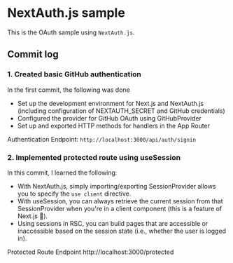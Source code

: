 # NextAuth.js sample
This is the OAuth sample using `NextAuth.js`.

## Commit log
### 1. Created basic GitHub authentication

In the first commit, the following was done

- Set up the development environment for Next.js and NextAuth.js (including configuration of NEXTAUTH_SECRET and GitHub credentials)
- Configured the provider for GitHub OAuth using GitHubProvider
- Set up and exported HTTP methods for handlers in the App Router

Authentication Endpoint:
``` http://localhost:3000/api/auth/signin ```


### 2. Implemented protected route using useSession

In this commit, I learned the following:
- With NextAuth.js, simply importing/exporting SessionProvider allows you to specify the `use client` directive.
- With useSession, you can always retrieve the current session from that SessionProvider when you're in a client component (this is a feature of Next.js 🙂).
- Using sessions in RSC, you can build pages that are accessible or inaccessible based on the session state (i.e., whether the user is logged in).

Protected Route Endpoint
http://localhost:3000/protected

